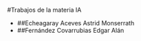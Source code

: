 #Trabajos de la materia IA

- ##Echeagaray Aceves Astrid Monserrath
- ##Fernández Covarrubias Edgar Alán
